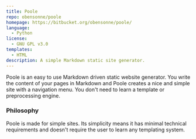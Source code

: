 ```yaml
---
title: Poole
repo: obensonne/poole
homepage: https://bitbucket.org/obensonne/poole/
language:
  - Python
license:
  - GNU GPL v3.0
templates:
  - HTML
description: A simple Markdown static site generator.
---
```


Poole is an easy to use Markdown driven static website generator. You write the content of your pages in Markdown and Poole creates a nice and simple site with a navigation menu. You don't need to learn a template or preprocessing engine.

### Philosophy

Poole is made for simple sites. Its simplicity means it has minimal technical requirements and doesn't require the user to learn any templating system.
